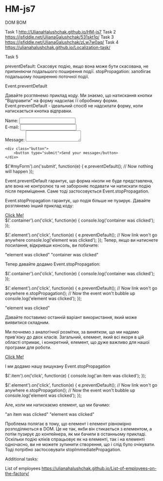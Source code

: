 # HM-js7

DOM BOM

Task 1
 http://UlianaHalushchak.github.io/HM-js7
Task 2 
 https://jsfiddle.net/UlianaGalushchak/531skt1q/
Task 3
 https://jsfiddle.net/UlianaGalushchak/zLw7w0aq/
Task 4
 https://ulianahalushchak.github.io/Localization-task/

Task 5

preventDefault: Скасовує подію, якщо вона може бути скасована, не припиняючи подальшого поширення події.
stopPropagation: запобігає подальшому поширенню поточної події.

Event.preventDefault

Давайте розглянемо приклад коду. Ми знаємо, що натискання кнопки "Відправити" на форму надсилає її обробнику форми. Event.preventDefault - ідеальний спосіб не надсилати форму, коли натискається кнопка відправки.

<form id="myForm" action="/my-handling-form-page" method="post">
    <div>
        <label for="name">Name:</label>
        <input type="text" id="name" />
    </div>
    <div>
        <label for="mail">E-mail:</label>
        <input type="email" id="mail" />
    </div>
    <div>
        <label for="msg">Message:</label>
        <textarea id="msg"></textarea>
    </div>
    
    <div class="button">
        <button type="submit">Send your message</button>
    </div>
</form>

$('#myForm').on('submit', function(e) {
    e.preventDefault(); // Now nothing will happen
});

Event.preventDefault гарантує, що форма ніколи не буде представлена, але вона не контролює та не забороняє подавати чи натискати подію після переміщення. Саме тоді застосовується Event.stopPropagation.

Event.stopPropagation гарантує, що подія більше не пузирує. Давайте розглянемо інший приклад коду:

<div class="container">
    <a href="#" class="element">Click Me!</a>
</div>
$('.container').on('click', function(e) {
    console.log('container was clicked');
});

$('.element').on('click', function(e) {
    e.preventDefault(); // Now link won't go anywhere
    console.log('element was clicked');
});
Тепер, якщо ви натиснете посилання, відкривши консоль, ви побачите:

"element was clicked"
"container was clicked"

Тепер давайте додамо Event.stopPropagation:

$('.container').on('click', function(e) {
    console.log('container was clicked');
});

$('.element').on('click', function(e) {
    e.preventDefault(); // Now link won't go anywhere
    e.stopPropagation(); // Now the event won't bubble up
    console.log('element was clicked');
});

"element was clicked"

Давайте поставимо останній варіант використання, який може виявитися складним.

Ми почнемо з аналогічної розмітки, за винятком, що ми надамо прив'язку до двох класів. Загальний, елемент, який всі якоря в цій області отримає, і конкретний, елемент, що дуже важливо для нашої програми для роботи.

<div class="container">
    <a href="#" class="item element">Click Me!</a>
</div>

І ми додамо нашу вишукану Event.stopPropagation

$('.item').on('click', function(e) {
    console.log('an item was clicked');
});

$('.element').on('click', function(e) {
    e.preventDefault(); // Now link won't go anywhere
    e.stopPropagation(); // Now the event won't bubble up
    console.log('element was clicked');
});

Але, коли ми натискаємо елемент, що ми бачимо:

"an item was clicked"
"element was clicked"

Проблема полягає в тому, що елемент і елемент рівномірно розподіляються в DOM. Це не так, якби він стикається з елементом, а потім пузирує до контейнера, як ми бачили в останньому прикладі. Оскільки подію кліків спрацьовує як на елементі, так і на елементі одночасно, ви не можете зупинити створення, що і слід було очікувати. Тоді потрібно застосовувати stopImmediatePropagation.

Additional tasks:

List of employees https://ulianahalushchak.github.io/List-of-employees-on-the-factory/


